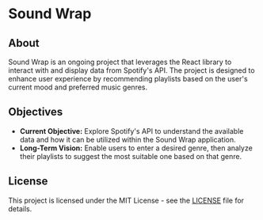 # Sound Wrap

## About 
Sound Wrap is an ongoing project that leverages the React library to interact with and display data from Spotify's API. The project is designed to enhance user experience by recommending playlists based on the user's current mood and preferred music genres.

## Objectives
- **Current Objective:** Explore Spotify's API to understand the available data and how it can be utilized within the Sound Wrap application.
- **Long-Term Vision:** Enable users to enter a desired genre, then analyze their playlists to suggest the most suitable one based on that genre.


## License
This project is licensed under the MIT License - see the [LICENSE](LICENSE) file for details.
